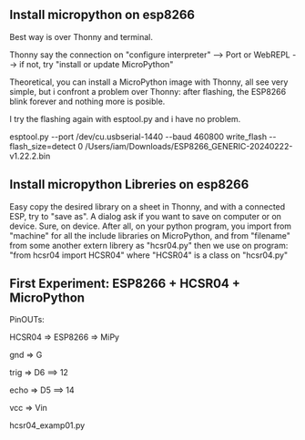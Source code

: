 Install micropython on esp8266
-------------------
Best way is over Thonny and terminal.

Thonny say the connection on "configure interpreter" --> Port or WebREPL --> if not, try "install or update MicroPython"

Theoretical, you can install a MicroPython image with Thonny, all see very simple, but i confront a problem over Thonny: after flashing, 
the ESP8266 blink forever and nothing more is posible.

I try the flashing again with esptool.py and i have no problem.

  esptool.py --port /dev/cu.usbserial-1440 --baud 460800 write_flash --flash_size=detect 0 /Users/iam/Downloads/ESP8266_GENERIC-20240222-v1.22.2.bin


Install micropython Libreries on esp8266
--------------------
Easy copy the desired library on a sheet in Thonny, and with a connected ESP, try to "save as". A dialog ask if you want to save on computer or on device. Sure,
on device. 
After all, on your python program, you import from "machine" for all the include libraries on MicroPython, and from "filename" from some another
extern librery as "hcsr04.py" then we use on program: "from hcsr04 import HCSR04" where "HCSR04" is a class on "hcsr04.py"


First Experiment: ESP8266 + HCSR04 + MicroPython
--------------------
PinOUTs:

HCSR04 => ESP8266 => MiPy

gnd  =>  G

trig =>  D6 ==> 12

echo =>  D5 ==> 14

vcc  =>  Vin

hcsr04_examp01.py
